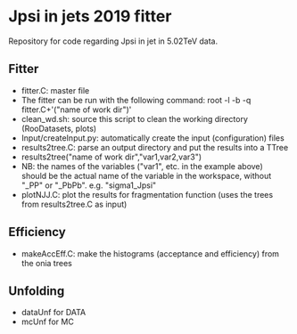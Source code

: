 # Jpsi in jets 2019 fitter
Repository for code regarding Jpsi in jet in 5.02TeV data.

## Fitter
* fitter.C: master file
 * The fitter can be run with the following command:  root -l -b -q fitter.C+'("name of work dir")' 
* clean_wd.sh: source this script to clean the working directory (RooDatasets, plots)
* Input/createInput.py: automatically create the input (configuration) files
* results2tree.C: parse an output directory and put the results into a TTree
 * results2tree("name of work dir","var1,var2,var3")
 * NB: the names of the variables ("var1", etc. in the example above) should be the actual name of the variable in the workspace, without "\_PP" or "\_PbPb". e.g. "sigma1\_Jpsi"
* plotNJJ.C: plot the results for fragmentation function (uses the trees from results2tree.C as input)

## Efficiency
* makeAccEff.C: make the histograms (acceptance and efficiency) from the onia trees

## Unfolding
* dataUnf for DATA
* mcUnf for MC